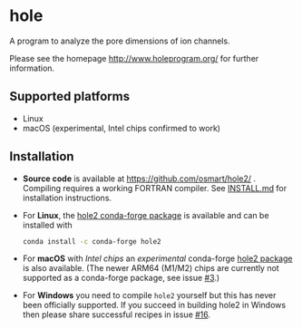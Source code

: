 hole
====

A program to analyze the pore dimensions of ion channels. 

Please see the homepage http://www.holeprogram.org/ for further information.

Supported platforms
-------------------

* Linux
* macOS (experimental, Intel chips confirmed to work)

Installation
------------

* **Source code** is available at https://github.com/osmart/hole2/ . Compiling requires a working FORTRAN compiler. See [INSTALL.md](INSTALL.md) for installation instructions.

* For **Linux**, the [hole2 conda-forge package](https://anaconda.org/conda-forge/hole2) is available and can be installed with
  ```bash
  conda install -c conda-forge hole2
  ```
* For **macOS** with *Intel chips*  an _experimental_ conda-forge [hole2 package](https://anaconda.org/conda-forge/hole2) is also available. (The newer ARM64 (M1/M2) chips are currently not supported as a conda-forge package, see issue [#3](https://github.com/osmart/hole2/issues/3).)

* For **Windows** you need to compile `hole2` yourself but this has never been officially supported. If you succeed in building hole2 in Windows then please share successful recipes in issue [#16](https://github.com/osmart/hole2/issues/16).

